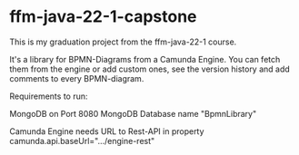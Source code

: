 # ffm-java-22-1-capstone

This is my graduation project from the ffm-java-22-1 course.

It's a library for BPMN-Diagrams from a Camunda Engine. You can fetch them from the engine or add custom ones, see the version history and add comments to every BPMN-diagram.


Requirements to run:

MongoDB on Port 8080
MongoDB Database name "BpmnLibrary"

Camunda Engine needs URL to Rest-API in property camunda.api.baseUrl=".../engine-rest"
